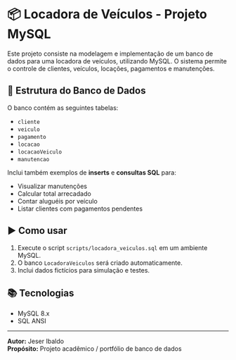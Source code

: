# 📦 Locadora de Veículos - Projeto MySQL

Este projeto consiste na modelagem e implementação de um banco de dados para uma locadora de veículos, utilizando MySQL. O sistema permite o controle de clientes, veículos, locações, pagamentos e manutenções.

## 🧱 Estrutura do Banco de Dados

O banco contém as seguintes tabelas:
- `cliente`
- `veiculo`
- `pagamento`
- `locacao`
- `locacaoVeiculo`
- `manutencao`

Inclui também exemplos de **inserts** e **consultas SQL** para:
- Visualizar manutenções
- Calcular total arrecadado
- Contar aluguéis por veículo
- Listar clientes com pagamentos pendentes

## ▶️ Como usar

1. Execute o script `scripts/locadora_veiculos.sql` em um ambiente MySQL.
2. O banco `LocadoraVeiculos` será criado automaticamente.
3. Inclui dados fictícios para simulação e testes.

## 📚 Tecnologias
- MySQL 8.x
- SQL ANSI

---

**Autor:** Jeser Ibaldo  
**Propósito:** Projeto acadêmico / portfólio de banco de dados